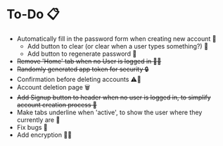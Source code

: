 # To-Do 📋

-   Automatically fill in the password form when creating new account 🤖
    -   Add button to clear (or clear when a user types something?) 🔄
    -   Add button to regenerate password 🔑
-   ~~Remove 'Home' tab when no User is logged in 🏡❌~~
-   ~~Randomly generated app token for security 🔒~~
-   Confirmation before deleting accounts ⚠️🚫
-   Account deletion page 🗑️
-   ~~Add Signup button to header when no user is logged in, to simplify account creation process 📝~~
-   Make tabs underline when 'active', to show the user where they currently are 📌
-   Fix bugs 🐞
-   Add encryption 🎉🔐
